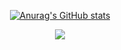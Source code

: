 <div id="title" align=center>

[![Anurag's GitHub stats](https://github-readme-stats.vercel.app/api?username=with-fair-wind&show_icons=true&theme=tokyonight)](https://b23.tv/iEJTnPp)

<div align="center"> <img src="https://github-readme-stats.vercel.app/api/top-langs/?username=with-fair-wind&hide_title=true&hide_border=true&layout=compact&langs_count=6&text_color=000&icon_color=fff&bg_color=0,52fa5a,4dfcff,c64dff&theme=graywhite" /> </div>
